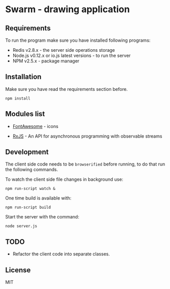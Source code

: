 
# Swarm - drawing application

## Requirements

To run the program make sure you have installed following programs:

 - Redis v2.8.x - the server side operations storage
 - Node.js v0.12.x or io.js latest versions - to run the server
 - NPM v2.5.x - package manager

## Installation

Make sure you have read the requirements section before.

```npm install```

## Modules list

 - [FontAwesome](http://fontawesome.io/) - icons

 - [RxJS](http://reactivex.io/) - An API for asynchronous programming
with observable streams

## Development

The client side code needs to be ```browserified``` before running, to do that run
the following commands.

To watch the client side file changes in background use:

```npm run-script watch &```

One time build is available with:

```npm run-script build```

Start the server with the command:

```node server.js```

## TODO

 - Refactor the client code into separate classes.

## License

MIT
